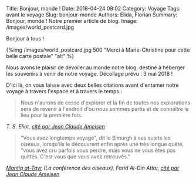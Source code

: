Title: Bonjour, monde !
Date: 2018-04-24 08:02
Category: Voyage
Tags: avant le voyage
Slug: bonjour-monde
Authors: Elida, Florian
Summary: Bonjour, monde ! Notre premier article de blog.
Image: /images/world_postcard.jpg

Bonjour à tous !

{%img /images/world_postcard.jpg 500 "Merci à Marie-Christine pour cette belle carte postale" "alt" %}

Nous avons le plaisir de dévoiler au monde notre blog, destiné à héberger les souvenirs à venir de notre voyage. Décollage prévu : 3 mai 2018 !

D'ici là, on vous laisse avec deux belles citations avant d'entamer notre voyage à travers l'espace et à travers le temps :

> Nous n'aurons de cesse d'explorer et la fin de toutes nos explorations sera de revenir à l'endroit d'où nous sommes partis et de connaître le lieu pour la première fois.

*T. S. Eliot, [cité par Jean Claude Ameisen](https://www.franceinter.fr/emissions/sur-les-epaules-de-darwin/sur-les-epaules-de-darwin-21-avril-2018)*

> "Vous avez longtemps voyagé", dit le Simurgh à ses sujets les oiseaux, lorsqu'ils le découvrent enfin après une très longue quête, "vous avez cru parfois vous perdre, mais vous ne vous êtes pas quittés. C'est vous que vous avez retrouvés."

*[Mantiq at-Tayr](https://fr.wikipedia.org/wiki/La_Conférence_des_oiseaux) (La conférence des oiseaux), Farid Al-Din Attar, [cité par Jean Claude Ameisen](https://www.franceinter.fr/emissions/sur-les-epaules-de-darwin/sur-les-epaules-de-darwin-21-avril-2018)*